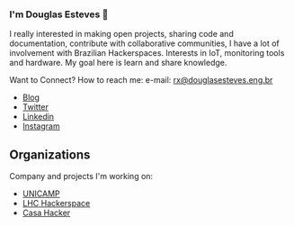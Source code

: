 ### I'm Douglas Esteves 👋

I really interested in making open projects, sharing code and documentation, contribute with collaborative communities, I have a lot of involvement with Brazilian Hackerspaces.
Interests in IoT, monitoring tools and hardware. My goal here is learn and share knowledge.

Want to Connect?
How to reach me: e-mail: rx@douglasesteves.eng.br
- [Blog](https://douglasesteves.eng.br/)  
- [Twitter](https://twitter.com/_DouglasEsteves)  
- [Linkedin](https://www.linkedin.com/in/douglasesteves/)  
- [Instagram](https://www.instagram.com/douglasesteves.eng/)  


## Organizations

Company and projects I'm working on:
- [UNICAMP](https://www.unicamp.br/)  
- [LHC Hackerspace](https://lhc.net.br)  
- [Casa Hacker](https://casahacker.org/)  


